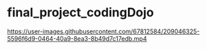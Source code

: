 # final_project_codingDojo


https://user-images.githubusercontent.com/67812584/209046325-5596f6d9-0464-40a9-8ea3-8b49d7c17edb.mp4

